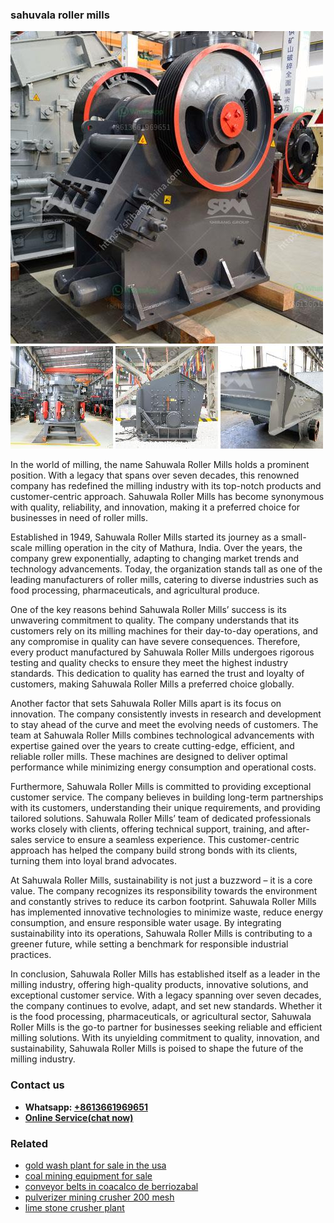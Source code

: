 <h3>sahuvala roller mills</h3><img src='1706767146.jpg' alt=''><p>In the world of milling, the name Sahuwala Roller Mills holds a prominent position. With a legacy that spans over seven decades, this renowned company has redefined the milling industry with its top-notch products and customer-centric approach. Sahuwala Roller Mills has become synonymous with quality, reliability, and innovation, making it a preferred choice for businesses in need of roller mills.</p><p>Established in 1949, Sahuwala Roller Mills started its journey as a small-scale milling operation in the city of Mathura, India. Over the years, the company grew exponentially, adapting to changing market trends and technology advancements. Today, the organization stands tall as one of the leading manufacturers of roller mills, catering to diverse industries such as food processing, pharmaceuticals, and agricultural produce.</p><p>One of the key reasons behind Sahuwala Roller Mills’ success is its unwavering commitment to quality. The company understands that its customers rely on its milling machines for their day-to-day operations, and any compromise in quality can have severe consequences. Therefore, every product manufactured by Sahuwala Roller Mills undergoes rigorous testing and quality checks to ensure they meet the highest industry standards. This dedication to quality has earned the trust and loyalty of customers, making Sahuwala Roller Mills a preferred choice globally.</p><p>Another factor that sets Sahuwala Roller Mills apart is its focus on innovation. The company consistently invests in research and development to stay ahead of the curve and meet the evolving needs of customers. The team at Sahuwala Roller Mills combines technological advancements with expertise gained over the years to create cutting-edge, efficient, and reliable roller mills. These machines are designed to deliver optimal performance while minimizing energy consumption and operational costs.</p><p>Furthermore, Sahuwala Roller Mills is committed to providing exceptional customer service. The company believes in building long-term partnerships with its customers, understanding their unique requirements, and providing tailored solutions. Sahuwala Roller Mills’ team of dedicated professionals works closely with clients, offering technical support, training, and after-sales service to ensure a seamless experience. This customer-centric approach has helped the company build strong bonds with its clients, turning them into loyal brand advocates.</p><p>At Sahuwala Roller Mills, sustainability is not just a buzzword – it is a core value. The company recognizes its responsibility towards the environment and constantly strives to reduce its carbon footprint. Sahuwala Roller Mills has implemented innovative technologies to minimize waste, reduce energy consumption, and ensure responsible water usage. By integrating sustainability into its operations, Sahuwala Roller Mills is contributing to a greener future, while setting a benchmark for responsible industrial practices.</p><p>In conclusion, Sahuwala Roller Mills has established itself as a leader in the milling industry, offering high-quality products, innovative solutions, and exceptional customer service. With a legacy spanning over seven decades, the company continues to evolve, adapt, and set new standards. Whether it is the food processing, pharmaceuticals, or agricultural sector, Sahuwala Roller Mills is the go-to partner for businesses seeking reliable and efficient milling solutions. With its unyielding commitment to quality, innovation, and sustainability, Sahuwala Roller Mills is poised to shape the future of the milling industry.</p><h3>Contact us</h3><ul><li><strong>Whatsapp:&nbsp;<a href="https://wa.me/8613661969651">+8613661969651</a></strong></li><li><a href="https://swt.shibang-china.com/?git&amp;zhl&amp;sahuvala roller mills"><strong>Online Service(chat now)</strong></a></li></ul><h3>Related</h3><ul><li><a href='gold wash plant for sale in the usa.md'>gold wash plant for sale in the usa</a></li><li><a href='coal mining equipment for sale.md'>coal mining equipment for sale</a></li><li><a href='conveyor belts in coacalco de berriozabal.md'>conveyor belts in coacalco de berriozabal</a></li><li><a href='pulverizer mining crusher 200 mesh.md'>pulverizer mining crusher 200 mesh</a></li><li><a href='lime stone crusher plant.md'>lime stone crusher plant</a></li></ul>